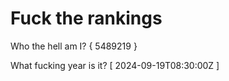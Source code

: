 # Fuck the rankings

Who the hell am I?
{ 5489219 }

What fucking year is it?
[ 2024-09-19T08:30:00Z ]
